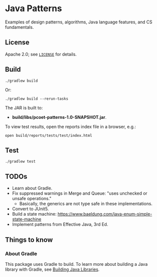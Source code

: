 # Java Patterns

Examples of design patterns, algorithms, Java language features, and CS fundamentals.

## License

Apache 2.0; see [`LICENSE`](LICENSE) for details.

## Build

    ./gradlew build

Or:

    ./gradlew build --rerun-tasks
    
The JAR is built to:
 
 * **build/libs/pcoet-patterns-1.0-SNAPSHOT.jar**.

To view test results, open the reports index file in a browser, e.g.:

    open build/reports/tests/test/index.html

## Test

    ./gradlew test

## TODOs
* Learn about Gradle.
* Fix suppressed warnings in Merge and Queue: "uses unchecked or unsafe operations."
  * Basically, the generics are not type safe in these implementations.
* Convert to JUnit5.
* Build a state machine: https://www.baeldung.com/java-enum-simple-state-machine
* Implement patterns from Effective Java, 3rd Ed.
  
## Things to know

### About Gradle

This package uses Gradle to build. To learn more about building a Java library with Gradle, see [Building Java Libraries](https://guides.gradle.org/building-java-libraries/).
